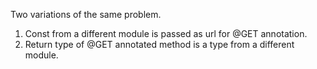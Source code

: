 Two variations of the same problem.

1. Const from a different module is passed as url for @GET annotation.
2. Return type of @GET annotated method is a type from a different module.
